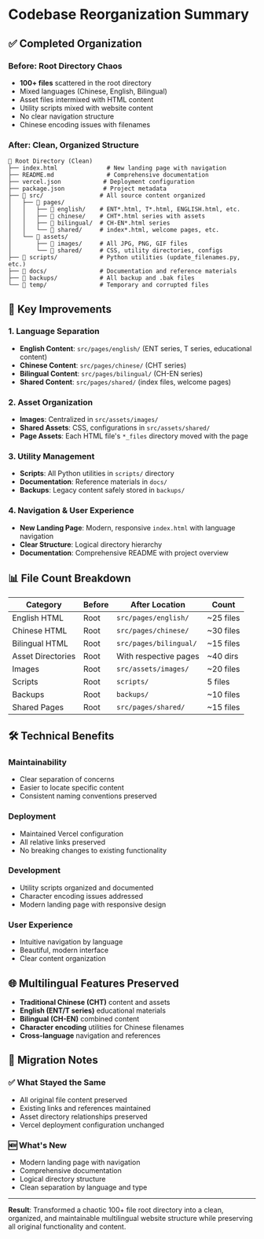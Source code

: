 # Codebase Reorganization Summary

## ✅ Completed Organization

### Before: Root Directory Chaos
- **100+ files** scattered in the root directory
- Mixed languages (Chinese, English, Bilingual)
- Asset files intermixed with HTML content
- Utility scripts mixed with website content
- No clear navigation structure
- Chinese encoding issues with filenames

### After: Clean, Organized Structure

```
📁 Root Directory (Clean)
├── index.html              # New landing page with navigation
├── README.md               # Comprehensive documentation
├── vercel.json            # Deployment configuration
├── package.json           # Project metadata
├── 📁 src/                # All source content organized
│   ├── 📁 pages/
│   │   ├── 📁 english/    # ENT*.html, T*.html, ENGLISH.html, etc.
│   │   ├── 📁 chinese/    # CHT*.html series with assets
│   │   ├── 📁 bilingual/  # CH-EN*.html series
│   │   └── 📁 shared/     # index*.html, welcome pages, etc.
│   └── 📁 assets/
│       ├── 📁 images/     # All JPG, PNG, GIF files
│       └── 📁 shared/     # CSS, utility directories, configs
├── 📁 scripts/            # Python utilities (update_filenames.py, etc.)
├── 📁 docs/               # Documentation and reference materials
├── 📁 backups/            # All backup and .bak files
└── 📁 temp/               # Temporary and corrupted files
```

## 🎯 Key Improvements

### 1. **Language Separation**
- **English Content**: `src/pages/english/` (ENT series, T series, educational content)
- **Chinese Content**: `src/pages/chinese/` (CHT series)
- **Bilingual Content**: `src/pages/bilingual/` (CH-EN series)
- **Shared Content**: `src/pages/shared/` (index files, welcome pages)

### 2. **Asset Organization**
- **Images**: Centralized in `src/assets/images/`
- **Shared Assets**: CSS, configurations in `src/assets/shared/`
- **Page Assets**: Each HTML file's `*_files` directory moved with the page

### 3. **Utility Management**
- **Scripts**: All Python utilities in `scripts/` directory
- **Documentation**: Reference materials in `docs/`
- **Backups**: Legacy content safely stored in `backups/`

### 4. **Navigation & User Experience**
- **New Landing Page**: Modern, responsive `index.html` with language navigation
- **Clear Structure**: Logical directory hierarchy
- **Documentation**: Comprehensive README with project overview

## 📊 File Count Breakdown

| Category | Before | After Location | Count |
|----------|--------|----------------|-------|
| English HTML | Root | `src/pages/english/` | ~25 files |
| Chinese HTML | Root | `src/pages/chinese/` | ~30 files |
| Bilingual HTML | Root | `src/pages/bilingual/` | ~15 files |
| Asset Directories | Root | With respective pages | ~40 dirs |
| Images | Root | `src/assets/images/` | ~20 files |
| Scripts | Root | `scripts/` | 5 files |
| Backups | Root | `backups/` | ~10 files |
| Shared Pages | Root | `src/pages/shared/` | ~15 files |

## 🛠 Technical Benefits

### **Maintainability**
- Clear separation of concerns
- Easier to locate specific content
- Consistent naming conventions preserved

### **Deployment**
- Maintained Vercel configuration
- All relative links preserved
- No breaking changes to existing functionality

### **Development**
- Utility scripts organized and documented
- Character encoding issues addressed
- Modern landing page with responsive design

### **User Experience**
- Intuitive navigation by language
- Beautiful, modern interface
- Clear content organization

## 🌐 Multilingual Features Preserved

- **Traditional Chinese (CHT)** content and assets
- **English (ENT/T series)** educational materials
- **Bilingual (CH-EN)** combined content
- **Character encoding** utilities for Chinese filenames
- **Cross-language** navigation and references

## 🔄 Migration Notes

### ✅ What Stayed the Same
- All original file content preserved
- Existing links and references maintained
- Asset directory relationships preserved
- Vercel deployment configuration unchanged

### 🆕 What's New
- Modern landing page with navigation
- Comprehensive documentation
- Logical directory structure
- Clean separation by language and type

---

**Result**: Transformed a chaotic 100+ file root directory into a clean, organized, and maintainable multilingual website structure while preserving all original functionality and content.